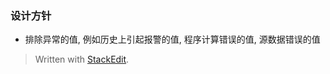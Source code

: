 ### 设计方针
* 排除异常的值, 例如历史上引起报警的值, 程序计算错误的值, 源数据错误的值


> Written with [StackEdit](https://stackedit.io/).
<!--stackedit_data:
eyJoaXN0b3J5IjpbMTQ2ODgzODU1XX0=
-->